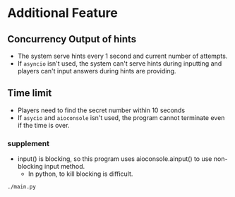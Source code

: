 # Additional Feature
## Concurrency Output of hints
- The system serve hints every 1 second and current number of attempts.
- If `asyncio` isn't used, the system can't serve hints during inputting and players can't input answers during hints are providing.

## Time limit
- Players need to find the secret number within 10 seconds
- If `asycio` and `aioconsole` isn't used, the program cannot terminate even if the time is over.

### supplement
- input() is blocking, so this program uses aioconsole.ainput() to use non-blocking input method.
  - In python, to kill blocking is difficult. 

```
./main.py
```
